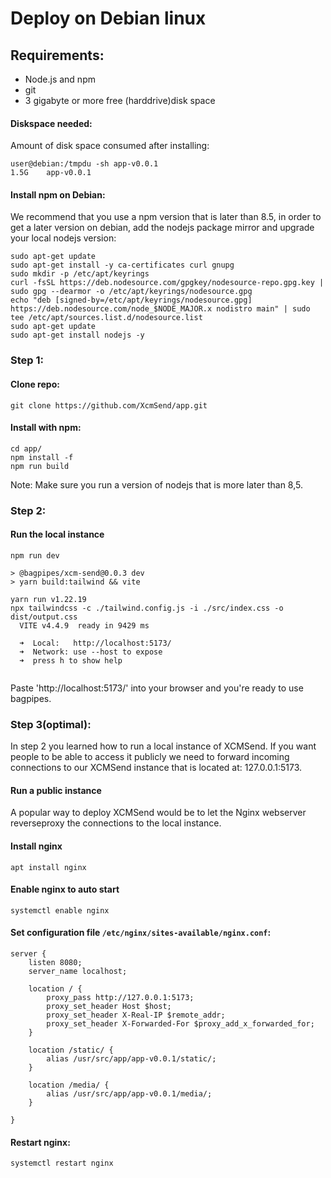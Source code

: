 # Deploy on Debian linux



## Requirements:  
 -  Node.js and npm   
 -  git   
 -  3 gigabyte or more free (harddrive)disk space   

#### Diskspace needed:  
Amount of disk space consumed after installing:  
```shell
user@debian:/tmpdu -sh app-v0.0.1
1.5G    app-v0.0.1
```

#### Install npm on Debian:  
We recommend that you use a npm version that is later than 8.5, in order to get a later version on debian, add the nodejs package mirror and upgrade your local nodejs version:   
```shell
sudo apt-get update
sudo apt-get install -y ca-certificates curl gnupg
sudo mkdir -p /etc/apt/keyrings
curl -fsSL https://deb.nodesource.com/gpgkey/nodesource-repo.gpg.key | sudo gpg --dearmor -o /etc/apt/keyrings/nodesource.gpg
echo "deb [signed-by=/etc/apt/keyrings/nodesource.gpg] https://deb.nodesource.com/node_$NODE_MAJOR.x nodistro main" | sudo tee /etc/apt/sources.list.d/nodesource.list
sudo apt-get update  
sudo apt-get install nodejs -y  
```

### Step 1:

#### Clone repo: 
```shell
git clone https://github.com/XcmSend/app.git
```

#### Install with npm:  

```shell
cd app/ 
npm install -f 
npm run build 
```  
Note: Make sure you run a version of nodejs that is more later than 8,5.


### Step 2:  

#### Run the local instance   
```shell  
npm run dev

> @bagpipes/xcm-send@0.0.3 dev
> yarn build:tailwind && vite

yarn run v1.22.19
npx tailwindcss -c ./tailwind.config.js -i ./src/index.css -o dist/output.css
  VITE v4.4.9  ready in 9429 ms

  ➜  Local:   http://localhost:5173/
  ➜  Network: use --host to expose
  ➜  press h to show help
 
```

Paste 'http://localhost:5173/' into your browser and you're ready to use bagpipes.  


### Step 3(optimal):

In step 2 you learned how to run a local instance of XCMSend. If you want people to be able to access it publicly we need to forward incoming connections to our XCMSend instance that is located at: 127.0.0.1:5173.  


#### Run a public instance   
A popular way to deploy XCMSend would be to let the Nginx webserver reverseproxy the connections to the local instance.  


#### Install nginx    
```shell  
apt install nginx
```

#### Enable nginx to auto start   
```shell  
systemctl enable nginx
```

#### Set configuration file `/etc/nginx/sites-available/nginx.conf`:   


```nginx
server {
    listen 8080;
    server_name localhost;

    location / {
        proxy_pass http://127.0.0.1:5173;
        proxy_set_header Host $host;
        proxy_set_header X-Real-IP $remote_addr;
        proxy_set_header X-Forwarded-For $proxy_add_x_forwarded_for;
    }

    location /static/ {
        alias /usr/src/app/app-v0.0.1/static/;
    }

    location /media/ {
        alias /usr/src/app/app-v0.0.1/media/;
    }

}
```


#### Restart nginx: 
```shell
systemctl restart nginx
```

